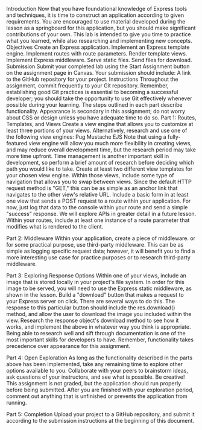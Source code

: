 Introduction
Now that you have foundational knowledge of Express tools and techniques, it is time to construct an application according to given requirements.
You are encouraged to use material developed during the lesson as a springboard for this application, but you should make significant contributions of your own. This lab is intended to give you time to practice what you learned, while also researching and implementing new concepts.
Objectives
Create an Express application.
Implement an Express template engine.
Implement routes with route parameters.
Render template views.
Implement Express middleware.
Serve static files.
Send files for download.
Submission
Submit your completed lab using the Start Assignment button on the assignment page in Canvas.
Your submission should include:
A link to the GitHub repository for your project.
Instructions
Throughout the assignment, commit frequently to your Git repository. Remember, establishing good Git practices is essential to becoming a successful developer; you should take the opportunity to use Git effectively whenever possible during your learning.
The steps outlined in each part describe functionality. Appearance is secondary in this assignment; do not worry about CSS or design unless you have adequate time to do so.
Part 1: Routes, Templates, and Views
Create a view engine that allows you to customize at least three portions of your views. Alternatively, research and use one of the following view engines:
Pug
Mustache
EJS
Note that using a fully-featured view engine will allow you much more flexibility in creating views, and may reduce overall development time, but the research period may take more time upfront. Time management is another important skill in development, so perform a brief amount of research before deciding which path you would like to take.
Create at least two different view templates for your chosen view engine.
Within those views, include some type of navigation that allows you to swap between views. Since the default HTTP request method is "GET," this can be as simple as an anchor link that navigates to the other view's relative URL.
Include a basic form in at least one view that sends a POST request to a route within your application. For now, just log that data to the console within your route and send a simple "success" response. We will explore APIs in greater detail in a future lesson.
Within your routes, include at least one instance of a route parameter that modifies what is rendered to the client.

Part 2: Middleware
Within your application, create a piece of middleware. or for some practical purpose, use third-party middleware. This can be as simple as logging specific request data; however, it will benefit you to find a more interesting use case for practice purposes or to research third-party middleware.

Part 3: Exploring Response Options
Within one of your views, include an image that is stored locally in your project's file system. In order for this image to be served, you will need to use the Express static middleware, as shown in the lesson.
Build a "download" button that makes a request to your Express server on click. There are several ways to do this.
The response to this particular button should include the res.download() method, and allow the user to download the image you included within the view.
Research the response object's download method to see how it works, and implement the above in whatever way you think is appropriate. Being able to research well and sift through documentation is one of the most important skills for developers to have.
Remember, functionality takes precedence over appearance for this assignment.

Part 4: Open Exploration
As long as the functionality described in the parts above has been implemented, take any remaining time to explore other options available to you. Collaborate with your peers to brainstorm ideas, ask questions of your instructors, and see what is possible. Be creative!
This assignment is not graded, but the application should run properly before being submitted. After you are finished with your exploration period,  comment out anything that is unfinished or prevents the application from running.

Part 5: Completion
Upload your project to a GitHub repository, and submit it according to the submission instructions at the beginning of this document.
